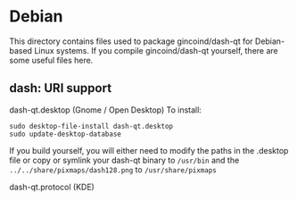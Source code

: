 
Debian
====================
This directory contains files used to package gincoind/dash-qt
for Debian-based Linux systems. If you compile gincoind/dash-qt yourself, there are some useful files here.

## dash: URI support ##


dash-qt.desktop  (Gnome / Open Desktop)
To install:

	sudo desktop-file-install dash-qt.desktop
	sudo update-desktop-database

If you build yourself, you will either need to modify the paths in
the .desktop file or copy or symlink your dash-qt binary to `/usr/bin`
and the `../../share/pixmaps/dash128.png` to `/usr/share/pixmaps`

dash-qt.protocol (KDE)

